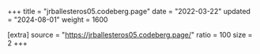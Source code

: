 +++
title = "jrballesteros05.codeberg.page"
date = "2022-03-22"
updated = "2024-08-01"
weight = 1600

[extra]
source = "https://jrballesteros05.codeberg.page/"
ratio = 100
size = 2
+++
